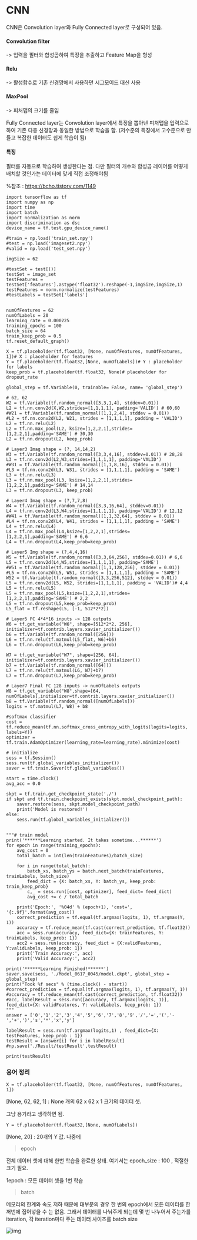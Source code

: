# CNN

CNN은 Convolution layer와 Fully Connected layer로 구성되어 있음.

#### Convolution filter

-> 입력을 필터와 합성곱하여 특징을 추출하고 Feature Map을 형성

#### Relu

-> 활성함수로 기존 신경망에서 사용하던 시그모이드 대신 사용

#### MaxPool

-> 피처맵의 크기를 줄임



Fully Connected layer는 Convolution layer에서 특징을 뽑아낸 피처맵을 입력으로 하여 기존 다층 신경망과 동일한 방법으로 학습을 함. (저수준의 특징에서 고수준으로 만들고 복잡한 데이터도 쉽게 학습이 됨)

#### 특징

필터를 자동으로 학습하여 생성한다는 점. 다만 필터의 개수와 합성곱 레이어를 어떻게 배치할 것인가는 데이터에 맞게 직접 조정해야됨

%참조 : https://bcho.tistory.com/1149

```
import tensorflow as tf
import numpy as np
import time
import batch
import normalization as norm
import discrimination as dsc
device_name = tf.test.gpu_device_name()

#train = np.load('train_set.npy')
#test = np.load('imageset2.npy')
#valid = np.load('test_set.npy')

imgSize = 62

#testSet = test[()]
testSet = image_set
testFeatures = testSet['features'].astype('float32').reshape(-1,imgSize,imgSize,1)
testFeatures = norm.normalize(testFeatures)
#testLabels = testSet['labels']


numOfFeatures = 62
numOfLabels = 20
learning_rate = 0.000225
training_epochs = 100
batch_size = 64
train_keep_prob = 0.5
tf.reset_default_graph()

X = tf.placeholder(tf.float32, [None, numOfFeatures, numOfFeatures, 1])# X : placeholder for features
Y = tf.placeholder(tf.float32,[None, numOfLabels])# Y : placeholder for labels
keep_prob = tf.placeholder(tf.float32, None)# placeholder for dropout_rate

global_step = tf.Variable(0, trainable= False, name= 'global_step')

# 62, 62
W2 = tf.Variable(tf.random_normal([3,3,1,4], stddev=0.01))
L2 = tf.nn.conv2d(X,W2,strides=[1,1,1,1], padding='VALID') # 60,60
#W21 = tf.Variable(tf.random_normal([1,1,2,4], stddev = 0.01))
#L2 = tf.nn.conv2d(L2, W21, strides = [1,1,1,1], padding = 'VALID')
L2 = tf.nn.relu(L2)
L2 = tf.nn.max_pool(L2, ksize=[1,2,2,1],strides=[1,2,2,1],padding='SAME') # 30,30
L2 = tf.nn.dropout(L2, keep_prob)

# Layer3 Imag shape = (?, 14,14,2)
W3 = tf.Variable(tf.random_normal([3,3,4,16], stddev=0.01)) # 28,28
L3 = tf.nn.conv2d(L2,W3,strides=[1,1,1,1], padding='VALID')
#W31 = tf.Variable(tf.random_normal([1,1,8,16], stddev = 0.01))
#L3 = tf.nn.conv2d(L3, W31, strides = [1,1,1,1], padding = 'SAME')
L3 = tf.nn.relu(L3)
L3 = tf.nn.max_pool(L3, ksize=[1,2,2,1],strides=[1,2,2,1],padding='SAME') # 14,14
L3 = tf.nn.dropout(L3, keep_prob)

# Layer4 Imag shape = (?,7,7,8)
W4 = tf.Variable(tf.random_normal([3,3,16,64], stddev=0.01))
L4 = tf.nn.conv2d(L3,W4,strides=[1,1,1,1], padding='VALID') # 12,12
#W41 = tf.Variable(tf.random_normal([1,1,32,64], stddev = 0.01))
#L4 = tf.nn.conv2d(L4, W41, strides = [1,1,1,1], padding = 'SAME')
L4 = tf.nn.relu(L4)
L4 = tf.nn.max_pool(L4,ksize=[1,2,2,1],strides=[1,2,2,1],padding='SAME') # 6,6
L4 = tf.nn.dropout(L4,keep_prob=keep_prob)

# Layer5 Img shape = (?,4,4,16)
W5 = tf.Variable(tf.random_normal([3,3,64,256], stddev=0.01)) # 6,6
L5 = tf.nn.conv2d(L4,W5,strides=[1,1,1,1], padding='SAME')
#W51 = tf.Variable(tf.random_normal([1,1,128,256], stddev = 0.01))
#L5 = tf.nn.conv2d(L5, W51, strides = [1,1,1,1], padding = 'SAME')
W52 = tf.Variable(tf.random_normal([3,3,256,512], stddev = 0.01)) 
L5 = tf.nn.conv2d(L5, W52, strides=[1,1,1,1], padding = 'VALID')# 4,4
L5 = tf.nn.relu(L5)
L5 = tf.nn.max_pool(L5,ksize=[1,2,2,1],strides=[1,2,2,1],padding='SAME') # 2,2
L5 = tf.nn.dropout(L5,keep_prob=keep_prob)
L5_flat = tf.reshape(L5, [-1, 512*2*2])

# Layer5 FC 4*4*16 inputs -> 128 outputs
W6 = tf.get_variable("W6", shape=[512*2*2, 256], initializer=tf.contrib.layers.xavier_initializer())
b6 = tf.Variable(tf.random_normal([256]))
L6 = tf.nn.relu(tf.matmul(L5_flat, W6)+b6)
L6 = tf.nn.dropout(L6,keep_prob=keep_prob)

W7 = tf.get_variable("W7", shape=[256, 64], initializer=tf.contrib.layers.xavier_initializer())
b7 = tf.Variable(tf.random_normal([64]))
L7 = tf.nn.relu(tf.matmul(L6, W7)+b7)
L7 = tf.nn.dropout(L7,keep_prob=keep_prob)

# Layer7 Final FC 128 inputs -> numOfLabels outputs
W8 = tf.get_variable("W8",shape=[64, numOfLabels],initializer=tf.contrib.layers.xavier_initializer())
b8 = tf.Variable(tf.random_normal([numOfLabels]))
logits = tf.matmul(L7, W8) + b8

#softmax classifier
cost = tf.reduce_mean(tf.nn.softmax_cross_entropy_with_logits(logits=logits, labels=Y))
optimizer = tf.train.AdamOptimizer(learning_rate=learning_rate).minimize(cost)

# initialize
sess = tf.Session()
sess.run(tf.global_variables_initializer())
saver = tf.train.Saver(tf.global_variables())

start = time.clock()
avg_acc = 0.0

skpt = tf.train.get_checkpoint_state('./')
if skpt and tf.train.checkpoint_exists(skpt.model_checkpoint_path):
    saver.restore(sess, skpt.model_checkpoint_path)
    print('Model is restored!')
else:
    sess.run(tf.global_variables_initializer())


"""# train model
print('******Learning started. It takes sometime...******')
for epoch in range(training_epochs):
    avg_cost = 0
    total_batch = int(len(trainFeatures)/batch_size)

    for i in range(total_batch):
        batch_xs, batch_ys = batch.next_batch(trainFeatures, trainLabels, batch_size)
        feed_dict = {X: batch_xs, Y: batch_ys, keep_prob: train_keep_prob}
        c,_ = sess.run([cost, optimizer], feed_dict= feed_dict)
        avg_cost += c / total_batch

    print('Epoch:', '%04d' % (epoch+1), 'cost=', '{:.9f}'.format(avg_cost))
    correct_prediction = tf.equal(tf.argmax(logits, 1), tf.argmax(Y, 1))
    accuracy = tf.reduce_mean(tf.cast(correct_prediction, tf.float32))
    acc = sess.run(accuracy, feed_dict={X: trainFeatures, Y: trainLabels, keep_prob: 1})
    acc2 = sess.run(accuracy, feed_dict = {X:validFeatures, Y:validLabels, keep_prob: 1})
    print('Train Accuracy:', acc)
    print('Valid Accuracy:', acc2)
     
print('******Learning Finished!******')
saver.save(sess, './Model_0617_0045/model.ckpt', global_step = global_step)
print("Took %f secs" % (time.clock() - start))
#correct_prediction = tf.equal(tf.argmax(logits, 1), tf.argmax(Y, 1))
#accuracy = tf.reduce_mean(tf.cast(correct_prediction, tf.float32))
#acc, labelResult = sess.run([accuracy, tf.argmax(logits, 1)], feed_dict={X: validFeatures, Y: validLabels, keep_prob: 1})
"""
answer = ['0','1','2','3','4','5','6','7','8','9','/','=','(','-','+',')','s','*','x','y']

labelResult = sess.run(tf.argmax(logits,1) , feed_dict={X: testFeatures, keep_prob : 1})
testResult = [answer[i] for i in labelResult]
#np.save('./Result/testResult',testResult)

print(testResult)

```

### 용어 정리

```
X = tf.placeholder(tf.float32, [None, numOfFeatures, numOfFeatures, 1])
```

[None, 62, 62, 1] : None 개의 62 x 62 x 1 크기의 데이터 셋.

그냥 용기라고 생각하면 됨.



```
Y = tf.placeholder(tf.float32,[None, numOfLabels]) 
```

[None, 20] : 20개의 Y 값. 나중에 



> epoch

전체 데이터 셋에 대해 한번 학습을 완료한 상태.  여기서는 epoch_size : 100 , 적절한 크기 필요.

1epoch : 모든 데이터 셋을 1번 학습

> batch

메모리의 한계와 속도 저하 때문에 대부분의 경우 한 번의 epoch에서 모든 데이터를 한꺼번에 집어넣을 수 는 없음. 그래서 데이터를 나눠주게 되는데 몇 번 나누어서 주는가를 iteration, 각 iteration마다 주는 데이터 사이즈를 batch size

![img](https://mblogthumb-phinf.pstatic.net/MjAxOTAxMjNfMjU4/MDAxNTQ4MjM1Nzg3NTA2.UtvnGsckZhLHOPPOBWH841IWsZFzNcgwZvYKi2nxImEg.CdtqIxOjWeBo4eNBD2pXu5uwYGa3ZVUr8WZvtldArtYg.PNG.qbxlvnf11/20190123_182720.png?type=w800)